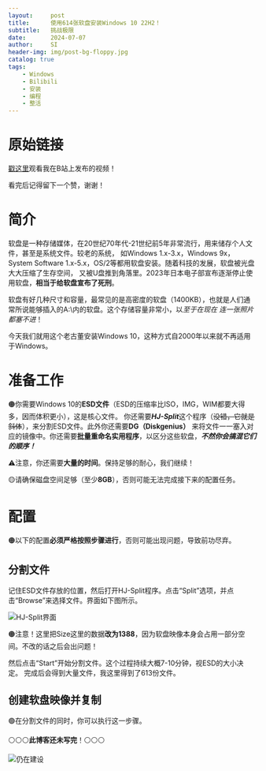 ```yaml
---
layout:     post
title:      使用614张软盘安装Windows 10 22H2！
subtitle:   挑战极限
date:       2024-07-07
author:     SI
header-img: img/post-bg-floppy.jpg
catalog: true
tags:
    - Windows
    - Bilibili
    - 安装
    - 编程
    - 整活
---
```

# 原始链接
[戳这里](https://www.bilibili.com/video/BV1xx421D7RV/?spm_id_from=333.999.0.0)观看我在B站上发布的视频！

看完后记得留下一个赞，谢谢！
# 简介
软盘是一种存储媒体，在20世纪70年代-21世纪前5年非常流行，用来储存个人文件，甚至是系统文件。较老的系统，
如Windows 1.x-3.x，Windows 9x，System Software 1.x-5.x，OS/2等都用软盘安装。随着科技的发展，软盘被光盘大大压缩了生存空间，
又被U盘推到角落里。2023年日本电子部宣布逐渐停止使用软盘，**相当于给软盘宣布了死刑**。

软盘有好几种尺寸和容量，最常见的是高密度的软盘（1400KB），也就是人们通常所说能够插入的A:\内的软盘。这个存储容量非常小，以*至于在现在
连一张照片都塞不进*！

今天我们就用这个老古董安装Windows 10，这种方式自2000年以来就不再适用于Windows。
# 准备工作
🟠你需要Windows 10的**ESD文件**（ESD的压缩率比ISO，IMG，WIM都要大得多，因而体积更小），这是核心文件。
你还需要***HJ-Split***这个程序（~~没错，它就是斜体~~），来分割ESD文件。此外你还需要**DG（Diskgenius）**
来将文件一一塞入对应的镜像中。你还需要**批量重命名实用程序**，以区分这些软盘，***不然你会搞混它们的顺序！***

⚠注意，你还需要**大量的时间**。保持足够的耐心，我们继续！

🟡请确保磁盘空间足够（至少**8GB**），否则可能无法完成接下来的配置任务。

# 配置
🟠以下的配置**必须严格按照步骤进行**，否则可能出现问题，导致前功尽弃。
## 分割文件
记住ESD文件存放的位置，然后打开HJ-Split程序。点击“Split”选项，并点击“Browse”来选择文件。界面如下图所示。

![HJ-Split界面](https://static.filehorse.com/screenshots/file-transfer-and-networking/hjsplit-screenshot-02.png)

🟠注意！这里把Size这里的数据**改为1388**，因为软盘映像本身会占用一部分空间。不改的话之后会出问题！

然后点击“Start”开始分割文件。这个过程持续大概7-10分钟，视ESD的大小决定。
完成后会得到大量文件，我这里得到了613份文件。
## 创建软盘映像并复制
🟢在分割文件的同时，你可以执行这一步骤。

⚪⚪⚪**此博客还未写完**！⚪⚪⚪

![仍在建设](https://th.bing.com/th/id/OIP.zP-i-aCv0ORfYS2Invz9RgHaEe?rs=1&pid=ImgDetMain)
